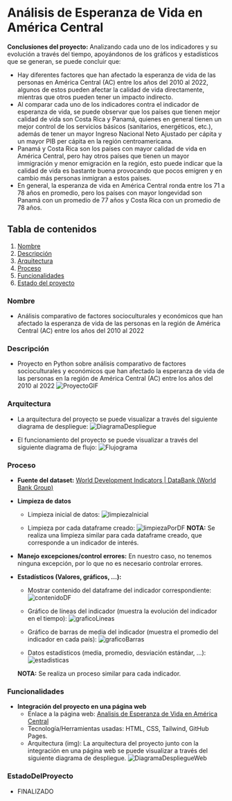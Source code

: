 # Análisis de Esperanza de Vida en América Central

**Conclusiones del proyecto:** Analizando cada uno de los indicadores y su evolución a través del tiempo, apoyándonos de los gráficos y estadísticos que se generan, se puede concluir que:
- Hay diferentes factores que han afectado la esperanza de vida de las personas en América Central (AC) entre los años del 2010 al 2022, algunos de estos pueden afectar la calidad de vida directamente, mientras que otros pueden tener un impacto indirecto.
- Al comparar cada uno de los indicadores contra el indicador de esperanza de vida, se puede observar que los países que tienen mejor calidad de vida son Costa Rica y Panamá, quienes en general tienen un mejor control de los servicios básicos (sanitarios, energéticos, etc.), además de tener un mayor Ingreso Nacional Neto Ajustado per cápita y un mayor PIB per cápita en la región centroamericana.
- Panamá y Costa Rica son los países con mayor calidad de vida en América Central, pero hay otros países que tienen un mayor immigración y menor emigración en la región, esto puede indicar que la calidad de vida es bastante buena provocando que pocos emigren y en cambio más personas inmigran a estos países.
- En general, la esperanza de vida en América Central ronda entre los 71 a 78 años en promedio, pero los países con mayor longevidad son Panamá con un promedio de 77 años y Costa Rica con un promedio de 78 años.

## Tabla de contenidos

1. [Nombre](#Nombre)
2. [Descripción](#Descripción)
3. [Arquitectura](#Arquitectura)
4. [Proceso](#Proceso)
5. [Funcionalidades](#Funcionalidades)
6. [Estado del proyecto](#EstadoDelProyecto)


### Nombre
* Análisis comparativo de factores socioculturales y económicos que han afectado la esperanza de vida de las personas en la región de América Central (AC) entre los años del 2010 al 2022

### Descripción
* Proyecto en Python sobre análisis comparativo de factores socioculturales y económicos que han afectado la esperanza de vida de las personas en la región de América Central (AC) entre los años del 2010 al 2022
![ProyectoGIF](img/ProyectoGIF.gif)

### Arquitectura
- La arquitectura del proyecto se puede visualizar a través del siguiente diagrama de despliegue:
    ![DiagramaDespliegue](img/DiagramaDespliegue.png)

- El funcionamiento del proyecto se puede visualizar a través del siguiente diagrama de flujo:
    ![Flujograma](img/Flujograma.png)

### Proceso
* **Fuente del dataset:** [World Development Indicators | DataBank (World Bank Group)](https://databank.worldbank.org/reports.aspx?source=world-development-indicators#)

* **Limpieza de datos**
    - Limpieza inicial de datos:
    ![limpiezaInicial](img/limpiezaInicial.png)

    - Limpieza por cada dataframe creado:
    ![limpiezaPorDF](img/limpiezaPorDF.png)
    **NOTA:** Se realiza una limpieza similar para cada dataframe creado, que corresponde a un indicador de interés.

* **Manejo excepciones/control errores:** En nuestro caso, no tenemos ninguna excepción, por lo que no es necesario controlar errores.

* **Estadísticos (Valores, gráficos, …):**
    - Mostrar contenido del dataframe del indicador correspondiente:
    ![contenidoDF](img/contenidoDF.png)

    - Gráfico de líneas del indicador (muestra la evolución del indicador en el tiempo):
    ![graficoLineas](img/graficoLineas.png)

    - Gráfico de barras de media del indicador (muestra el promedio del indicador en cada país):
    ![graficoBarras](img/graficoBarras.png)

    - Datos estadísticos (media, promedio, desviación estándar, …):
    ![estadisticas](img/estadisticas.png)

    **NOTA:** Se realiza un proceso similar para cada indicador.
 
### Funcionalidades
- **Integración del proyecto en una página web**
    - Enlace a la página web: [Analisis de Esperanza de Vida en América Central](https://analisis-esperanza-de-vida.netlify.app/)
    - Tecnología/Herramientas usadas: HTML, CSS, Tailwind, GitHub Pages.
    - Arquitectura (img): La arquitectura del proyecto junto con la integración en una página web se puede visualizar a través del siguiente diagrama de despliegue.
    ![DiagramaDespliegueWeb](img/DiagramaDespliegueWeb.png)

### EstadoDelProyecto
* FINALIZADO
